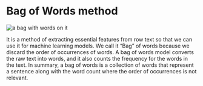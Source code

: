 # Bag of Words method

![a bag with words on it](https://github.com/Joleana/katacoda-scenarios/blob/main/nlp-nanodegree/bag-of-words/assets/bow.jpeg)

It is a method of extracting essential features from row text so that we can use it for machine learning models. We call it “Bag” of words because we discard the order of occurrences of words. A bag of words model converts the raw text into words, and it also counts the frequency for the words in the text. In summary, a bag of words is a collection of words that represent a sentence along with the word count where the order of occurrences is not relevant.
